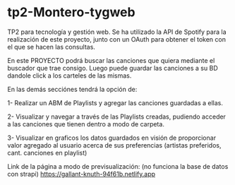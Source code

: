 # tp2-Montero-tygweb
TP2 para tecnología y gestión web. 
Se ha utilizado la API de Spotify para la realización de este proyecto, junto con un OAuth para obtener el token con el que se hacen las consultas.

En este PROYECTO podrá buscar las canciones que quiera mediante el buscador que trae consigo. Luego puede guardar las canciones a su BD dandole click a los carteles de las mismas.

En las demás secciónes tendrá la opción de: 

1- Realizar un ABM de Playlists y agregar las canciones guardadas a ellas.

2- Visualizar y navegar a través de las Playlists creadas, pudiendo acceder a las canciones que tienen dentro a modo de carpeta.

3- Visualizar en graficos los datos guardados en visión de proporcionar valor agregado al usuario acerca de sus preferencias (artistas preferidos, cant. canciones en playlist)



Link de la página a modo de previsualización: (no funciona la base de datos con strapi)
https://gallant-knuth-94f61b.netlify.app 

